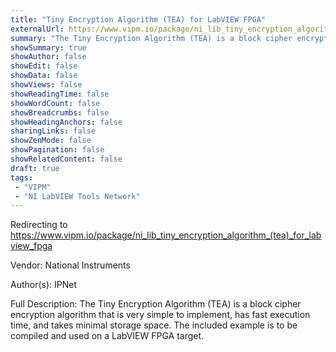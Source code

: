 ```yaml
---
title: "Tiny Encryption Algorithm (TEA) for LabVIEW FPGA"
externalUrl: https://www.vipm.io/package/ni_lib_tiny_encryption_algorithm_(tea)_for_labview_fpga
summary: "The Tiny Encryption Algorithm (TEA) is a block cipher encryption algorithm that is very simple to implement, has fast execution time, and takes minimal storage space."
showSummary: true
showAuthor: false
showEdit: false
showData: false
showViews: false
showReadingTime: false
showWordCount: false
showBreadcrumbs: false
showHeadingAnchors: false
sharingLinks: false
showZenMode: false
showPagination: false
showRelatedContent: false
draft: true
tags:
 - "VIPM"
 - "NI LabVIEW Tools Network"
---
```


Redirecting to https://www.vipm.io/package/ni_lib_tiny_encryption_algorithm_(tea)_for_labview_fpga

Vendor: National Instruments

Author(s): IPNet
 
Full Description:
The Tiny Encryption Algorithm (TEA) is a block cipher encryption algorithm that is very simple to implement, has fast execution time, and takes minimal storage space. The included example is to be compiled and used on a LabVIEW FPGA target.